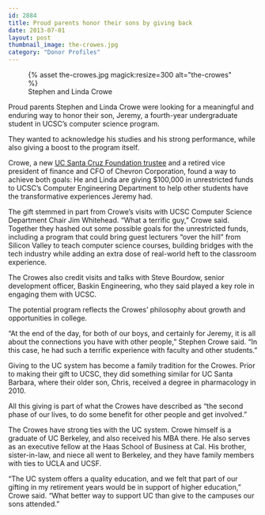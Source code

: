```yaml
---
id: 2884
title: Proud parents honor their sons by giving back
date: 2013-07-01
layout: post
thumbnail_image: the-crowes.jpg
category: "Donor Profiles"
---
```

<figure class="inline-image right">
{% asset the-crowes.jpg magick:resize=300 alt="the-crowes" %}<figcaption>Stephen and Linda Crowe</figcaption></figure>

Proud parents Stephen and Linda Crowe were looking for a meaningful and enduring way to honor their son, Jeremy, a fourth-year undergraduate student in UCSC&#8217;s computer science program.

They wanted to acknowledge his studies and his strong performance, while also giving a boost to the program itself.

Crowe, a new [UC Santa Cruz Foundation trustee](/about/trustees/#crowe) and a retired vice president of finance and CFO of Chevron Corporation, found a way to achieve both goals: He and Linda are giving $100,000 in unrestricted funds to UCSC&#8217;s Computer Engineering Department to help other students have the transformative experiences Jeremy had.

The gift stemmed in part from Crowe&#8217;s visits with UCSC Computer Science Department Chair Jim Whitehead. &#8220;What a terrific guy,&#8221; Crowe said. Together they hashed out some possible goals for the unrestricted funds, including a program that could bring guest lecturers &#8220;over the hill&#8221; from Silicon Valley to teach computer science courses, building bridges with the tech industry while adding an extra dose of real-world heft to the classroom experience.

The Crowes also credit visits and talks with Steve Bourdow, senior development officer, Baskin Engineering, who they said played a key role in engaging them with UCSC.

The potential program reflects the Crowes&#8217; philosophy about growth and opportunities in college.

&#8220;At the end of the day, for both of our boys, and certainly for Jeremy, it is all about the connections you have with other people,&#8221; Stephen Crowe said. &#8220;In this case, he had such a terrific experience with faculty and other students.&#8221;

Giving to the UC system has become a family tradition for the Crowes. Prior to making their gift to UCSC, they did something similar for UC Santa Barbara, where their older son, Chris, received a degree in pharmacology in 2010.

All this giving is part of what the Crowes have described as &#8220;the second phase of our lives, to do some benefit for other people and get involved.&#8221;

The Crowes have strong ties with the UC system. Crowe himself is a graduate of UC Berkeley, and also received his MBA there. He also serves as an executive fellow at the Haas School of Business at Cal. His brother, sister-in-law, and niece all went to Berkeley, and they have family members with ties to UCLA and UCSF.

&#8220;The UC system offers a quality education, and we felt that part of our gifting in my retirement years would be in support of higher education,&#8221; Crowe said. &#8220;What better way to support UC than give to the campuses our sons attended.&#8221;
